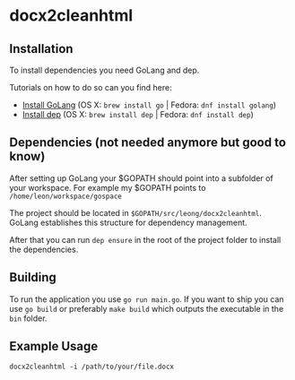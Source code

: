 # docx2cleanhtml

## Installation

To install dependencies you need GoLang and dep.

Tutorials on how to do so can you find here:

+ [Install GoLang](https://golang.org/doc/install) (OS X: `brew install go` | Fedora: `dnf install golang`)
+ [Install dep](https://github.com/golang/dep) (OS X: `brew install dep` | Fedora: `dnf install dep`)

## Dependencies (not needed anymore but good to know)

After setting up GoLang your $GOPATH should point into a subfolder of your workspace.
For example my $GOPATH points to `/home/leon/workspace/gospace`

The project should be located in `$GOPATH/src/leong/docx2cleanhtml`.
GoLang establishes this structure for dependency management.

After that you can run `dep ensure` in the root of the project folder to install the dependencies.

## Building

To run the application you use `go run main.go`.
If you want to ship you can use `go build`
or preferably `make build` which outputs the executable in the `bin` folder.

## Example Usage

`docx2cleanhtml -i /path/to/your/file.docx`
